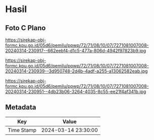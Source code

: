 # Hasil

## Foto C Plano

https://sirekap-obj-formc.kpu.go.id/05d6/pemilu/ppwp/72/71/08/10/07/7271081007008-20240314-230917--662eebf4-d1c5-477a-806d-4942f97823b9.jpg

https://sirekap-obj-formc.kpu.go.id/05d6/pemilu/ppwp/72/71/08/10/07/7271081007008-20240314-230939--3d950748-2d4b-4adf-a255-a13062582eab.jpg

https://sirekap-obj-formc.kpu.go.id/05d6/pemilu/ppwp/72/71/08/10/07/7271081007008-20240314-230951--4db23b06-3264-4035-8c55-ee21f4af341b.jpg


## Metadata

| Key        | Value               |
| ---------- | ------------------- |
| Time Stamp | 2024-03-14 23:30:00 |



